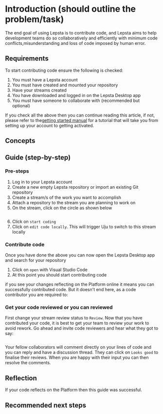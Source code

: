 # Introduction (should outline the problem/task)

The end goal of using Lepsta is to contribute code, and Lepsta aims to help development teams do so collaboratively and efficiently with minimum code conflicts,misunderstanding and loss of code imposed by human error.

## Requirements
To start contributing code ensure the following is checked:

1. You must have a Lepsta account
2. You must have created and mounted your repository
3. Have your streams created
4. You have downloaded and logged in on the Lepsta Desktop app
5. You must have someone to collaborate with (recommended but optional)

If you check all the above then you can continue reading this article, if not, please refer to the[getting started manual](pages/tutorials/getting_started.md) for a tutorial that will take you from setting up your account to getting activated.

## Concepts


## Guide (step-by-step)

### Pre-steps
1. Log in to your Lepsta account
2. Create a new empty Lepsta repository or import an existing Git repository
3. Create a stream/s of the work you want to accomplish
4. Attach a repository to the stream you are planning to work on
5. On the stream, click on the circle as shown below

<image placeholder>

6. Click on ``start coding`` 
7. Click on ``edit code locally``. This will trigger Uju to switch to this stream locally

### Contribute code
Once you have done the above you can now open the Lepsta Desktop app and search for your repository

1. Click on ``open`` with Visual Studio Code
2. At this point you should start contributing code

if you see your changes reflecting on the Platform online it means you can successfully contributed code. But it doesn't end here, as a code contributor you are required to:

### Get your code reviewed or you can reviewed

First change your stream review status to ``Review``. Now that you have contributed your code, it is best to get your team to review your work to avoid rework. Go ahead and invite code reviewers and hear what they got to say:

<image spaceholder>

Your fellow collaborators will comment directly on your lines of code and you can reply and have a discussion thread. They can click on ``Looks good`` to finalise their reviews. When you are happy with their input you can then resolve the comments.  



## Reflection
If your code reflects on the Platform then this guide was successful. 

## Recommended next steps
